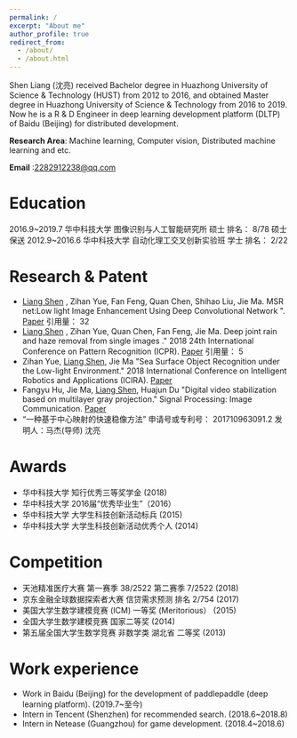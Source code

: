 ```yaml
---
permalink: /
excerpt: "About me"
author_profile: true
redirect_from: 
  - /about/
  - /about.html
---
```


Shen Liang (沈亮) received Bachelor degree in Huazhong University of Science & Technology (HUST) from 2012 to 2016, and obtained Master degree in Huazhong University of Science & Technology from 2016 to 2019. Now he is a R & D Engineer in deep learning development platform (DLTP) of Baidu (Beijing) for distributed development.

**Research Area**: Machine learning, Computer vision, Distributed machine learning and etc.

**Email** :2282912238@qq.com

Education
======
2016.9~2019.7 华中科技大学 图像识别与人工智能研究所 硕士 排名： 8/78 硕士 保送
2012.9~2016.6 华中科技大学 自动化理工交叉创新实验班 学士 排名： 2/22

Research & Patent
======
- <u>Liang Shen</u> , Zihan Yue, Fan Feng, Quan Chen, Shihao Liu, Jie Ma. MSR net:Low light Image Enhancement Using Deep Convolutional Network ". [Paper](https://arxiv.org/pdf/1711.02488) 引用量： 32
- <u>Liang Shen</u> , Zihan Yue, Quan Chen, Fan Feng, Jie Ma. Deep joint rain and haze removal from single images ." 2018 24th International Conference on Pattern Recognition (ICPR). [Paper](https://arxiv.org/pdf/1801.06769) 引用量： 5
- Zihan Yue, <u>Liang Shen</u>, Jie Ma "Sea Surface Object Recognition under the Low-light Environment." 2018 International
Conference on Intelligent Robotics and Applications (ICIRA). [Paper](https://link.springer.com/chapter/10.1007/978-3-319-97589-4_29) 
- Fangyu Hu, Jie Ma, <u>Liang Shen</u>, Huajun Du "Digital video stabilization based on multilayer gray projection." Signal Processing: Image Communication. [Paper](https://www.sciencedirect.com/science/article/abs/pii/S0923596518301012)
- “一种基于中心映射的快速稳像方法” 申请号或专利号： 201710963091.2 发明人：马杰(导师) 沈亮

Awards
======
- 华中科技大学 知行优秀三等奖学金 (2018)
- 华中科技大学 2016届“优秀毕业生”（2016）
- 华中科技大学 大学生科技创新活动标兵 (2015)
- 华中科技大学 大学生科技创新活动优秀个人 (2014)

Competition
======
- 天池精准医疗大赛 第一赛季 38/2522 第二赛季 7/2522 (2018)
- 京东金融全球数据探索者大赛 信贷需求预测 排名 2/754 (2017)
- 美国大学生数学建模竞赛 (ICM) 一等奖 (Meritorious） (2015)
- 全国大学生数学建模竞赛 国家二等奖 (2014)
- 第五届全国大学生数学竞赛 非数学类 湖北省 二等奖 (2013)

Work experience
======
- Work in Baidu (Beijing) for the development of paddlepaddle (deep learning platform). (2019.7~至今)
- Intern in Tencent (Shenzhen) for recommended search. (2018.6~2018.8)
- Intern in Netease (Guangzhou) for game development. (2018.4~2018.6)
